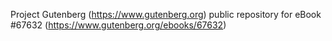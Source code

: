 Project Gutenberg (https://www.gutenberg.org) public repository for eBook #67632 (https://www.gutenberg.org/ebooks/67632)
